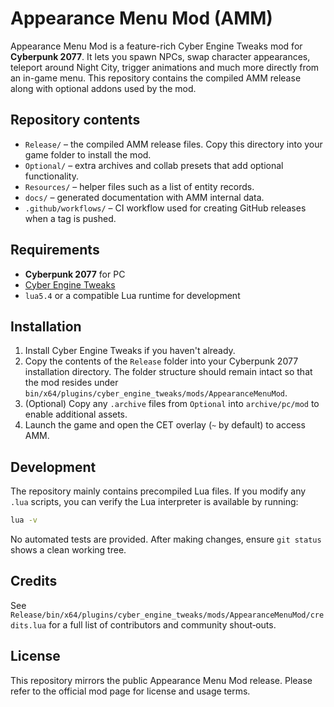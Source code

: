 # Appearance Menu Mod (AMM)

Appearance Menu Mod is a feature-rich Cyber Engine Tweaks mod for **Cyberpunk 2077**. It lets you spawn NPCs, swap character appearances, teleport around Night City, trigger animations and much more directly from an in-game menu. This repository contains the compiled AMM release along with optional addons used by the mod.

## Repository contents

- `Release/` – the compiled AMM release files.  Copy this directory into your game folder to install the mod.
- `Optional/` – extra archives and collab presets that add optional functionality.
- `Resources/` – helper files such as a list of entity records.
- `docs/` – generated documentation with AMM internal data.
- `.github/workflows/` – CI workflow used for creating GitHub releases when a tag is pushed.

## Requirements

- **Cyberpunk 2077** for PC
- [Cyber Engine Tweaks](https://github.com/yamashi/CyberEngineTweaks)
- `lua5.4` or a compatible Lua runtime for development

## Installation

1. Install Cyber Engine Tweaks if you haven't already.
2. Copy the contents of the `Release` folder into your Cyberpunk 2077 installation directory.  The folder structure should remain intact so that the mod resides under `bin/x64/plugins/cyber_engine_tweaks/mods/AppearanceMenuMod`.
3. (Optional) Copy any `.archive` files from `Optional` into `archive/pc/mod` to enable additional assets.
4. Launch the game and open the CET overlay (`~` by default) to access AMM.

## Development

The repository mainly contains precompiled Lua files.  If you modify any `.lua` scripts, you can verify the Lua interpreter is available by running:

```bash
lua -v
```

No automated tests are provided.  After making changes, ensure `git status` shows a clean working tree.

## Credits

See `Release/bin/x64/plugins/cyber_engine_tweaks/mods/AppearanceMenuMod/credits.lua` for a full list of contributors and community shout‑outs.

## License

This repository mirrors the public Appearance Menu Mod release.  Please refer to the official mod page for license and usage terms.
